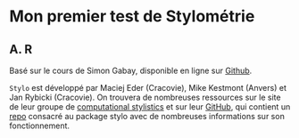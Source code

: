 # Mon premier test de Stylométrie


## A. R 

Basé sur le cours de Simon Gabay, disponible en ligne sur [Github](https://github.com/gabays/32M7129/blob/master/Cours_05/Cours_Geneve_5.Rmd).


`Stylo` est développé par Maciej Eder (Cracovie), Mike Kestmont (Anvers) et Jan Rybicki (Cracovie). On trouvera de nombreuses ressources sur le site de leur groupe de [computational stylistics](https://computationalstylistics.github.io) et sur leur [GitHub](https://github.com/computationalstylistics), qui contient un [repo](https://github.com/computationalstylistics/stylo) consacré au package stylo avec de nombreuses informations sur son fonctionnement.
